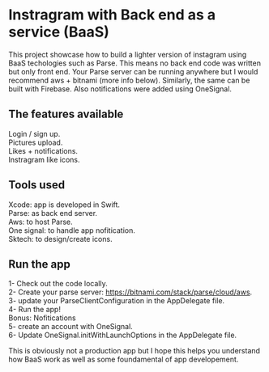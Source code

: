 # Instragram with Back end as a service (BaaS)

This project showcase how to build a lighter version of instagram using BaaS techologies such as Parse.
This means no back end code was written but only front end.
Your Parse server can be running anywhere but I would recommend aws + bitnami (more info below).
Similarly, the same can be built with Firebase.
Also notifications were added using OneSignal.


## The features available
Login / sign up.  
Pictures upload.  
Likes + notifications.   
Instragram like icons.  

## Tools used
Xcode: app is developed in Swift.  
Parse: as back end server.  
Aws: to host Parse.  
One signal: to handle app nofitication.  
Sktech: to design/create icons.  

## Run the app
1- Check out the code locally.  
2- Create your parse server: https://bitnami.com/stack/parse/cloud/aws.  
3- update your ParseClientConfiguration in the AppDelegate file.  
4- Run the app!  
Bonus: Nofitications  
5- create an account with OneSignal.  
6- Update OneSignal.initWithLaunchOptions in the AppDelegate file.  

This is obviously not a production app but I hope this helps you understand how BaaS work as well as some foundamental of app developement.
